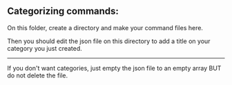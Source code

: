 ## Categorizing commands:

On this folder, create a directory and make your command files here.

Then you should edit the json file on this directory to add a title on your category you just created.

---

If you don't want categories, just empty the json file to an empty array BUT do not delete the file.
